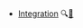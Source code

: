 * [Integration](./integration/)
  <trigger for="pop:integration-preview">:mag:</trigger>[:scroll:](integration/print.html)

<popover id="pop:integration-preview" title="Integration :mag:" placement="right">
  <div slot="content">
    <include src="preview.md" />
  </div>
</popover>

